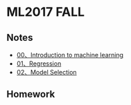 # ML2017 FALL

## Notes

- [00、Introduction to machine learning](./notes/00_introduction.md)
- [01、Regression](./notes/01_regression.md)
- [02、Model Selection](./notes/02_model_selection.md)

## Homework